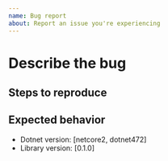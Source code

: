 ```yaml
---
name: Bug report
about: Report an issue you're experiencing
---
```


# Describe the bug

<!-- A description of what the bug is. -->

## Steps to reproduce

<!-- Enumerate the steps to reproduce the error, if necessary. -->

## Expected behavior

<!-- What you expected to happen? -->

- Dotnet version: [netcore2, dotnet472]
- Library version: [0.1.0]
